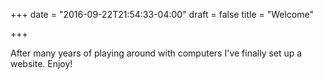 +++
date = "2016-09-22T21:54:33-04:00"
draft = false
title = "Welcome"

+++

After many years of playing around with computers I've finally set up a website. Enjoy!

